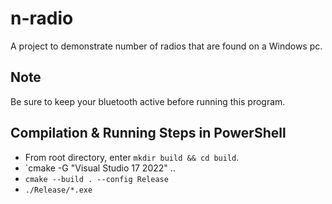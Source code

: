 # n-radio

A project to demonstrate number of radios that are found on a Windows pc.

## Note

Be sure to keep your bluetooth active before running this program.

## Compilation & Running Steps in PowerShell

- From root directory, enter `mkdir build && cd build`.
- `cmake -G "Visual Studio 17 2022" ..
- `cmake --build . --config Release`
- `./Release/*.exe`
